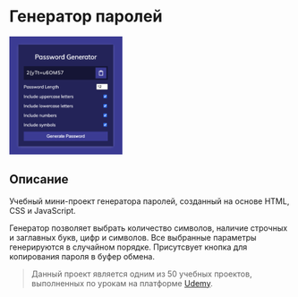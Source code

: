 # Генератор паролей

<img src="passwordGenerator.png" alt="Password Generator" width="40%">

## Описание

Учебный мини-проект генератора паролей, созданный на основе HTML, CSS и JavaScript.

Генератор позволяет выбрать количество символов, наличие строчных и заглавных букв, цифр и символов. Все выбранные параметры генерируются в случайном порядке. Присутсвует кнопка для копирования пароля в буфер обмена.

> Данный проект является одним из 50 учебных проектов, выполненных по урокам на платформе [Udemy](https://www.udemy.com/course/50-projects-50-days/?referralCode=684EE5F9DE1745B6428B&couponCode=ST7MT41824).